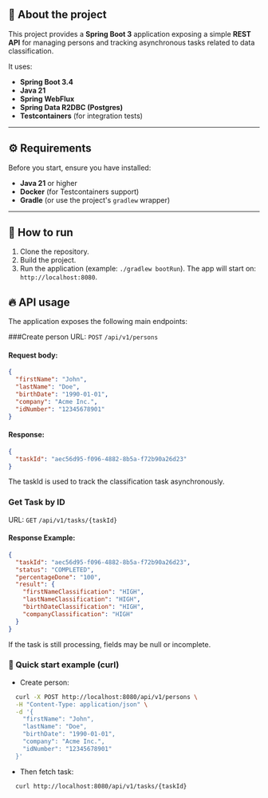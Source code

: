## 🚀 About the project

This project provides a **Spring Boot 3** application exposing a simple **REST API** for managing persons and tracking asynchronous tasks related to data classification.

It uses:
- **Spring Boot 3.4**
- **Java 21**
- **Spring WebFlux**
- **Spring Data R2DBC (Postgres)**
- **Testcontainers** (for integration tests)

---

## ⚙️ Requirements
Before you start, ensure you have installed:

- **Java 21** or higher
- **Docker** (for Testcontainers support)
- **Gradle** (or use the project's `gradlew` wrapper)

---

## 🏁 How to run
1. Clone the repository.
2. Build the project.
3. Run the application (example: `./gradlew bootRun`). The app will start on: `http://localhost:8080`.

## 🔥 API usage

The application exposes the following main endpoints:

###Create person
URL: `POST` `/api/v1/persons`

#### Request body:
```json
{
  "firstName": "John",
  "lastName": "Doe",
  "birthDate": "1990-01-01",
  "company": "Acme Inc.",
  "idNumber": "12345678901"
}
```
#### Response:
```json
{
  "taskId": "aec56d95-f096-4882-8b5a-f72b90a26d23"
}
```
The taskId is used to track the classification task asynchronously.

### Get Task by ID
URL: `GET` `/api/v1/tasks/{taskId}`

#### Response Example:
```json
{
  "taskId": "aec56d95-f096-4882-8b5a-f72b90a26d23",
  "status": "COMPLETED",
  "percentageDone": "100",
  "result": {
    "firstNameClassification": "HIGH",
    "lastNameClassification": "HIGH",
    "birthDateClassification": "HIGH",
    "companyClassification": "HIGH"
  }
}
```
If the task is still processing, fields may be null or incomplete.

### 🎯 Quick start example (curl)
- Create person:
```bash
  curl -X POST http://localhost:8080/api/v1/persons \
  -H "Content-Type: application/json" \
  -d '{
    "firstName": "John",
    "lastName": "Doe",
    "birthDate": "1990-01-01",
    "company": "Acme Inc.",
    "idNumber": "12345678901"
  }'
```
- Then fetch task:
```bash
  curl http://localhost:8080/api/v1/tasks/{taskId}
```